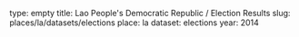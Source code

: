 type: empty
title: Lao People's Democratic Republic / Election Results
slug: places/la/datasets/elections
place: la
dataset: elections
year: 2014
